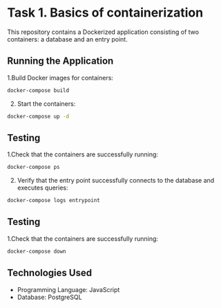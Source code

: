 # Task 1. Basics of containerization

This repository contains a Dockerized application consisting of two containers: a database and an entry point.

## Running the Application

1.Build Docker images for containers:

```bash
docker-compose build 
```
2. Start the containers:
```bash
docker-compose up -d
```
## Testing

1.Check that the containers are successfully running:

```bash
docker-compose ps
```
2. Verify that the entry point successfully connects to the database and executes queries:
```bash
docker-compose logs entrypoint
```
## Testing

1.Check that the containers are successfully running:

```bash
docker-compose down
```
## Technologies Used
* Programming Language: JavaScript
* Database: PostgreSQL
